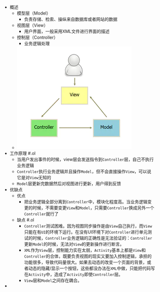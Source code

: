 - 概述
	- 模型层（Model）
		- 负责存储、检索、操纵来自数据库或者网站的数据
	- 视图层（View）
		- 用户界面，一般采用XML文件进行界面的描述
	- 控制层（Controller）
		- 业务逻辑处理
	- ![image.png](../assets/image_1662968694652_0.png)
- 工作原理 #.ol
	- 当用户发出事件的时候，view层会发送指令到`Controller`层，自己不执行业务逻辑
	- `Controller`执行业务逻辑并且操作`Model`，但不会直接操作`View`，可以说它是对`View`无知的
	- `Model`层更新完数据然后对视图进行更新，用户得到反馈
- 优缺点
	- 优点
		- 把业务逻辑全部分离到`Controller`中，模块化程度高。当业务逻辑变更的时候，不需要变更`View`和`Model`，只需要`Controller`换成另外一个`Controller`就行了
	- 缺点 #.ol
		- `Controller`测试困难。因为视图同步操作是由`View`自己执行，而`View`只能在有`UI`的环境下运行。在没有UI环境下对`Controller`进行单元测试的时候，`Controller`业务逻辑的正确性是无法验证的：`Controller`更新`Model`的时候，无法对`View`的更新操作进行断言。
		- `XML`作为`View`层，控制能力实在太弱，`Activity`基本上都是`View`和`Controller`的合体，既要负责视图的现实又要加入控制逻辑，承担的功能很多，导致代码量很大。如果去动态的改变一个页面的背景，或者动态的隐藏/显示一个按钮，这些都没办法在`XML`中做，只能把代码写在`Activity`中，造成了`Activity`即使`Controller`层。
		- `View`层和`Model`之间存在耦合。
-